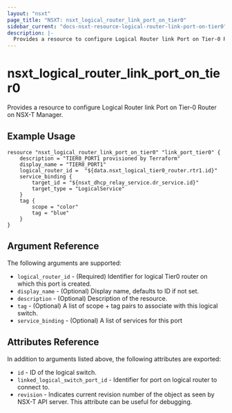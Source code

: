 ```yaml
---
layout: "nsxt"
page_title: "NSXT: nsxt_logical_router_link_port_on_tier0"
sidebar_current: "docs-nsxt-resource-logical-router-link-port-on-tier0"
description: |-
  Provides a resource to configure Logical Router link Port on Tier-0 Router on NSX-T Manager.
---
```


# nsxt_logical_router_link_port_on_tier0

Provides a resource to configure Logical Router link Port on Tier-0 Router on NSX-T Manager.

## Example Usage

```hcl
resource "nsxt_logical_router_link_port_on_tier0" "link_port_tier0" {
    description = "TIER0_PORT1 provisioned by Terraform"
    display_name = "TIER0_PORT1"
    logical_router_id =  "${data.nsxt_logical_tier0_router.rtr1.id}"
    service_binding {
        target_id = "${nsxt_dhcp_relay_service.dr_service.id}"
        target_type = "LogicalService"
    }
    tag {
        scope = "color"
        tag = "blue"
    }
}
```

## Argument Reference

The following arguments are supported:

* `logical_router_id` - (Required) Identifier for logical Tier0 router on which this port is created.
* `display_name` - (Optional) Display name, defaults to ID if not set.
* `description` - (Optional) Description of the resource.
* `tag` - (Optional) A list of scope + tag pairs to associate with this logical switch.
* `service_binding` - (Optional) A list of services for this port

## Attributes Reference

In addition to arguments listed above, the following attributes are exported:

* `id` - ID of the logical switch.
* `linked_logical_switch_port_id` - Identifier for port on logical router to connect to.
* `revision` - Indicates current revision number of the object as seen by NSX-T API server. This attribute can be useful for debugging.
